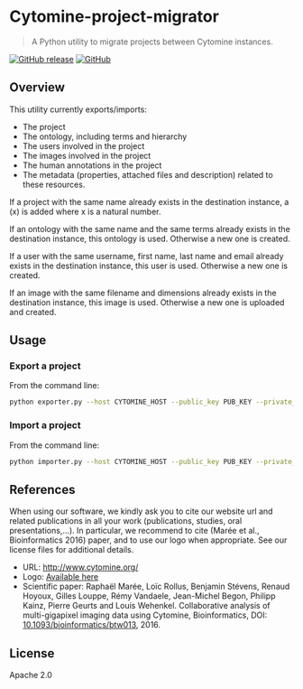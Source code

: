 # Cytomine-project-migrator

> A Python utility to migrate projects between Cytomine instances.

[![GitHub release](https://img.shields.io/github/release/Cytomine-ULiege/Cytomine-project-migrator.svg)](https://github.com/Cytomine-ULiege/Cytomine-project-migrator/releases)
[![GitHub](https://img.shields.io/github/license/Cytomine-ULiege/Cytomine-project-migrator.svg)](https://github.com/Cytomine-ULiege/Cytomine-project-migrator/blob/master/LICENSE)

## Overview

This utility currently exports/imports:
* The project
* The ontology, including terms and hierarchy
* The users involved in the project
* The images involved in the project
* The human annotations in the project
* The metadata (properties, attached files and description) related to these resources.

If a project with the same name already exists in the destination instance, a (x) is added where x is a natural number.

If an ontology with the same name and the same terms already exists in the destination instance, this ontology is used. Otherwise a new one is created.

If a user with the same username, first name, last name and email already exists in the destination instance, this user is used. Otherwise a new one is created.

If an image with the same filename and dimensions already exists in the destination instance, this image is used. Otherwise a new one is uploaded and created.

## Usage

### Export a project

From the command line:
```bash
python exporter.py --host CYTOMINE_HOST --public_key PUB_KEY --private_key PRIV_KEY --id_project ID --working_path /home
```

### Import a project
From the command line:
```bash
python importer.py --host CYTOMINE_HOST --public_key PUB_KEY --private_key PRIV_KEY --project_path /home/MY_PROJECT.tar.gz
```

## References

When using our software, we kindly ask you to cite our website url and related publications in all your work (publications, studies, oral presentations,...). In particular, we recommend to cite (Marée et al., Bioinformatics 2016) paper, and to use our logo when appropriate. See our license files for additional details.

- URL: http://www.cytomine.org/
- Logo: [Available here](https://cytomine.coop/sites/cytomine.coop/files/inline-images/logo-300-org.png)
- Scientific paper: Raphaël Marée, Loïc Rollus, Benjamin Stévens, Renaud Hoyoux, Gilles Louppe, Rémy Vandaele, Jean-Michel Begon, Philipp Kainz, Pierre Geurts and Louis Wehenkel. Collaborative analysis of multi-gigapixel imaging data using Cytomine, Bioinformatics, DOI: [10.1093/bioinformatics/btw013](http://dx.doi.org/10.1093/bioinformatics/btw013), 2016. 

## License

Apache 2.0